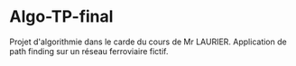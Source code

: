 # Algo-TP-final
Projet d'algorithmie dans le carde du cours de Mr LAURIER. Application de path finding sur un réseau ferroviaire fictif.

